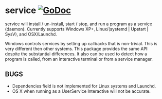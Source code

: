 # service [![GoDoc](https://godoc.org/github.com/percona/kardianos-service?status.svg)](https://godoc.org/github.com/percona/kardianos-service)

service will install / un-install, start / stop, and run a program as a service (daemon).
Currently supports Windows XP+, Linux/(systemd | Upstart | SysV), and OSX/Launchd.

Windows controls services by setting up callbacks that is non-trivial. This
is very different then other systems. This package provides the same API
despite the substantial differences.
It also can be used to detect how a program is called, from an interactive
terminal or from a service manager.

## BUGS
 * Dependencies field is not implemented for Linux systems and Launchd.
 * OS X when running as a UserService Interactive will not be accurate.
